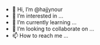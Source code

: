 - 👋 Hi, I’m @hajjynour
- 👀 I’m interested in ...
- 🌱 I’m currently learning ...
- 💞️ I’m looking to collaborate on ...
- 📫 How to reach me ...

<!---
hajjynour/hajjynour is a ✨ special ✨ repository because its `README.md` (this file) appears on your GitHub profile.
You can click the Preview link to take a look at your changes.
--->
